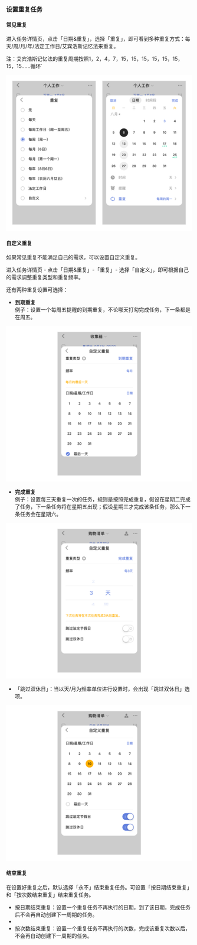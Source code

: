 ### 设置重复任务


#### 常见重复

进入任务详情页，点击「日期&重复」，选择「重复」，即可看到多种重复方式：每天/周/月/年/法定工作日/艾宾浩斯记忆法来重复。 

注：艾宾浩斯记忆法的重复周期按照1，2，4，7，15，15，15，15，15，15，15，15……循环`

![iosnormalrepeat](../../images/ios/addtask/commonrepeat.jpg)

#### 自定义重复

如果常见重复不能满足自己的需求，可以设置自定义重复。

进入任务详情页 - 点击「日期&重复」-「重复」- 选择「自定义」，即可根据自己的需求调整重复类型和重复频率。

还有两种重复设置可选择：

* **到期重复**
  <br >例子：设置一个每周五提醒的到期重复，不论哪天打勾完成任务，下一条都是在周五。

![ioscustomrepeat1](../../images/ios/addtask/customrepeat1.jpg)

* **完成重复**
  <br >例子：设置每三天重复一次的任务，规则是按照完成重复，假设在星期二完成了任务，下一条任务将在星期五出现；假设星期三才完成该条任务，那么下一条任务会在星期六。

![ioscustomrepeat](../../images/ios/addtask/customrepeat2.jpg)

* 「跳过双休日」：当以天/月为频率单位进行设置时，会出现「跳过双休日」选项。

![ioscustomrepeat3](../../images/ios/addtask/customrepeat3.jpg)

#### 结束重复

在设置好重复之后，默认选择「永不」结束重复任务。可设置「按日期结束重复」和「按次数结束重复」结束重复任务。

* 按日期结束重复：设置一个重复任务不再执行的日期，到了该日期，完成任务后不会再自动创建下一周期的任务。
* 
* 按次数结束重复：设置一个重复任务不再执行的次数，完成该重复次数以后，不会再自动创建下一周期的任务。